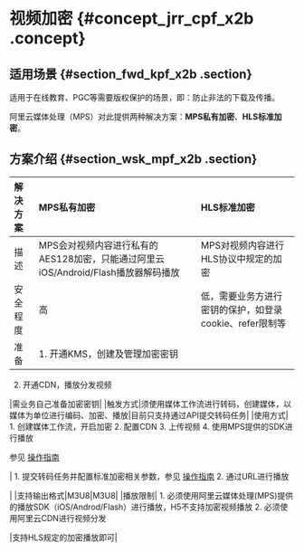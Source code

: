 # 视频加密 {#concept_jrr_cpf_x2b .concept}

## 适用场景 {#section_fwd_kpf_x2b .section}

适用于在线教育、PGC等需要版权保护的场景，即：防止非法的下载及传播。

阿里云媒体处理（MPS）对此提供两种解决方案：**MPS私有加密**、**HLS标准加密**。

## 方案介绍 {#section_wsk_mpf_x2b .section}

|解决方案|MPS私有加密|HLS标准加密|
|:---|:------|:------|
|描述|MPS会对视频内容进行私有的AES128加密，只能通过阿里云iOS/Android/Flash播放器解码播放|MPS对视频内容进行HLS协议中规定的加密|
|安全程度|高|低，需要业务方进行密钥的保护，如登录cookie、refer限制等|
|准备| 1.  开通KMS，创建及管理加密密钥
2.  开通CDN，播放分发视频

 |需业务自己准备加密密钥|
|触发方式|须使用媒体工作流进行转码，创建媒体，以媒体为单位进行编码、加密、播放|目前只支持通过API提交转码任务|
|使用方式| 1.  创建媒体工作流，开启加密
2.  配置CDN
3.  上传视频
4.  使用MPS提供的SDK进行播放

 参见 [操作指南](https://help.aliyun.com/document_detail/50114.html)

 | 1.  提交转码任务并配置标准加密相关参数，参见 [操作指南](https://help.aliyun.com/document_detail/56292.html)
2.  通过URL进行播放

 |
|支持输出格式|M3U8|M3U8|
|播放限制| 1.  必须使用阿里云媒体处理\(MPS\)提供的播放SDK（iOS/Androd/Flash）进行播放，H5不支持加密视频播放
2.  必须使用阿里云CDN进行视频分发

 |支持HLS规定的加密播放即可|

